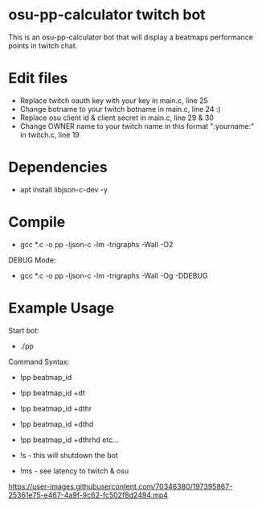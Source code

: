 # osu-pp-calculator twitch bot

This is an osu-pp-calculator bot that will display a beatmaps performance points in twitch chat.

# Edit files
- Replace twitch oauth key with your key in main.c, line 25
- Change botname to your twitch botname in main.c, line 24 :)
- Replace osu client id & client secret in main.c, line 29 & 30 
- Change OWNER name to your twitch name in this format ":yourname:" in twitch.c, line 19

# Dependencies
- apt install libjson-c-dev -y

# Compile
- gcc *.c -o pp -ljson-c -lm -trigraphs -Wall -O2

DEBUG Mode:
- gcc *.c -o pp -ljson-c -lm -trigraphs -Wall -Og -DDEBUG

# Example Usage

Start bot:
- ./pp

Command Syntax:
- !pp beatmap_id
- !pp beatmap_id +dt
- !pp beatmap_id +dthr
- !pp beatmap_id +dthd
- !pp beatmap_id +dthrhd etc...

- !s - this will shutdown the bot
- !ms - see latency to twitch & osu

https://user-images.githubusercontent.com/70346380/197395867-25361e75-e467-4a9f-9c62-fc502f8d2494.mp4
